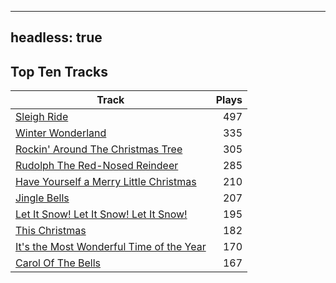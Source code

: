 
---
headless: true
---

## Top Ten Tracks

| Track | Plays |
| --- |  ---: |
|[Sleigh Ride](/songs/sleigh-ride)| 497|
|[Winter Wonderland](/songs/winter-wonderland)| 335|
|[Rockin' Around The Christmas Tree](/songs/rockin-around-the-christmas-tree)| 305|
|[Rudolph The Red-Nosed Reindeer](/songs/rudolph-the-red-nosed-reindeer)| 285|
|[Have Yourself a Merry Little Christmas](/songs/have-yourself-a-merry-little-christmas)| 210|
|[Jingle Bells](/songs/jingle-bells)| 207|
|[Let It Snow! Let It Snow! Let It Snow!](/songs/let-it-snow-let-it-snow-let-it-snow)| 195|
|[This Christmas](/songs/this-christmas)| 182|
|[It's the Most Wonderful Time of the Year](/songs/its-the-most-wonderful-time-of-the-year)| 170|
|[Carol Of The Bells](/songs/carol-of-the-bells)| 167|
